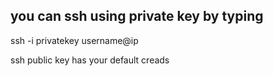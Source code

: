 ## you can ssh using  private key by typing
ssh -i privatekey username@ip

ssh public key has your default creads

